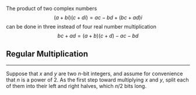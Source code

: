 The product of two complex numbers
$$(a+bi)(c+di)=ac-bd+(bc+ad)i$$ can be done in three instead of four real number multiplication $$bc +ad=(a+b)(c+d)-ac-bd$$
## Regular Multiplication
____
Suppose that $x$ and $y$ are two $n$-bit integers, and assume for convenience that $n$ is a power of 2. As the first step toward multiplying $x$ and $y$, split each of them into their left and right halves, which $n/2$ bits long.